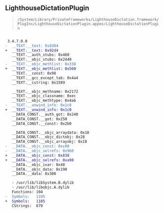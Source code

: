 ## LighthouseDictationPlugin

> `/System/Library/PrivateFrameworks/LighthouseDictation.framework/PlugIns/LighthouseDictationPlugin.appex/LighthouseDictationPlugin`

```diff

 3.4.7.0.0
-  __TEXT.__text: 0x9304
+  __TEXT.__text: 0x92d4
   __TEXT.__auth_stubs: 0x460
   __TEXT.__objc_stubs: 0x2440
-  __TEXT.__objc_methlist: 0x338
+  __TEXT.__objc_methlist: 0x560
   __TEXT.__const: 0x98
   __TEXT.__gcc_except_tab: 0x4a4
   __TEXT.__cstring: 0x1589

   __TEXT.__objc_methname: 0x2172
   __TEXT.__objc_classname: 0xec
   __TEXT.__objc_methtype: 0x4ab
-  __TEXT.__unwind_info: 0x1c8
+  __TEXT.__unwind_info: 0x1c0
   __DATA_CONST.__auth_got: 0x240
   __DATA_CONST.__got: 0x250
   __DATA_CONST.__const: 0x2b0

   __DATA_CONST.__objc_arraydata: 0x18
   __DATA_CONST.__objc_dictobj: 0x28
   __DATA_CONST.__objc_arrayobj: 0x18
-  __DATA.__objc_const: 0xc00
-  __DATA.__objc_selrefs: 0x9b0
+  __DATA.__objc_const: 0x838
+  __DATA.__objc_selrefs: 0xa98
   __DATA.__objc_ivar: 0x48
   __DATA.__objc_data: 0x190
   __DATA.__data: 0x300

   - /usr/lib/libSystem.B.dylib
   - /usr/lib/libobjc.A.dylib
   Functions: 104
-  Symbols:   1195
+  Symbols:   1185
   CStrings:  679
 

```
